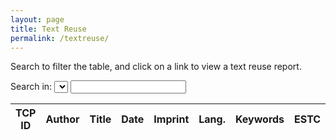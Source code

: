 ```yaml
---
layout: page
title: Text Reuse
permalink: /textreuse/
---
```


Search to filter the table, and click on a link to view a text reuse report.

<form class="fr">
  <label>Search in:</label>
  <select id="metadataSelect"></select>
  <input type="text" id="metadataInput" />
</form>
<table id="metadataTable" class="display compact">
  <thead>
    <tr class="header">
      <th>TCP ID</th>
      <th>Author</th>
      <th>Title</th>
      <th>Date</th>
      <th>Imprint</th>
      <th>Lang.</th>
      <th>Keywords</th>
      <th>ESTC</th>
      <th>STC/Wing</th>
    </tr>
  </thead>
  <tbody></tbody>
</table>

<script src="/assets/tcp_ids_with_reports.js?v=1500"></script>

<script src="/assets/tools/js/jquery-1.11.0.min.js?v=1500"></script><script src="/assets/tools/js/jquery-1.11.0.min.js?v=1500"></script>
<script src="/assets/tools/js/jquery.csv.min.js?v=1500"></script>
<link rel="stylesheet" type="text/css" href="https://cdn.datatables.net/v/dt/dt-1.10.20/b-1.6.1/b-html5-1.6.1/datatables.min.css"/>
<script type="text/javascript" src="https://cdn.datatables.net/v/dt/dt-1.10.20/b-1.6.1/b-html5-1.6.1/datatables.min.js"></script>
<script type="text/javascript" src="//cdn.datatables.net/plug-ins/1.10.20/dataRender/ellipsis.js"></script>
<script>
var columns = [
  { data: 0,
    name: 'TCP ID',
    render: function(data, type, row) {
      var list = data.split(/ ; |, no\. /);
      var textId = list[2].replace(')','');
      if (tcp_ids_with_reports.has(textId)) {
        if (list[1] === 'phase 1') {
          return `<div>${ textId }</div><div><a href='https://ada.artsci.wustl.edu/all_to_all_html_outputs/${ textId }.html' target='_blank'>Text reuse report</a></div>`;
        }
        else {
          return `<div>${ textId }</div><div><a href='https://ada.artsci.wustl.edu/all_to_all_phase2/${ textId }.html' target='_blank'>Reuse report (pswd req)</a></div>`;
        }
      } 
      else { 
        return `<div>${ textId }</div><div>Not available</div>`; 
      }
    },
    width: '80px'
  },
  { data: 3,
    name: 'Author',
    width: '15%'
    },
  { data: 4,
    name: 'Title',
    render: $.fn.dataTable.render.ellipsis( 115, true ),
    width: '30%'
    },
  { data: 6,
    name: 'Date',
    render: function(data, type, row) {
      if (type === 'sort') {
        var match = data.match(/[\dl][^\d,\s]?\d[^\d,\s]?[\-\?\d][^\d]?[\-\?\d]/)
        if (match) {
          var number = match[0].replace('l', '1').replace('-', '?').replace(/[^\d\?]/, '')
          return number;
        } else {
          return data;
        }
      }
      else { return data; }
    }
    },
  { data: 5,
    name: 'Imprint',
    render: $.fn.dataTable.render.ellipsis( 50, true ),
    width: '20%'
    },
  { data: 7,
    name: 'Lang.'
    },
  { data: 8,
    name: 'Keywords',
    render: $.fn.dataTable.render.ellipsis( 50, true ),
    width: '15%'
    },
  { data: 1,
    name: 'ESTC',
    render: function(data, type, row) {
      if (data !== '') {
        if (data.indexOf('ESTC') !== -1) {
          var estc = data.split(' ')[1];
        } else { var estc = data; }
        if (type !== 'display') {
          return estc
        } else {
          return `<a href="http://estc.bl.uk/${estc}" target="_blank">${estc}</a>`
        }
      } else {
        return data
      }
    }
    },
  { data: 2,
    name: 'STC/Wing'
    }
]
$(document).ready( function () {
  columns.forEach(col => {
    if (col.name !== 'Download') {
      var option = $("<option></option>").val(col.name).text(col.name);
      $('#metadataSelect').append(option);
    }
    });

  console.time("generateTable")
  var table = $('#metadataTable').DataTable({
    ajax: {
      url: "/assets/flatmetadata.json",
      dataSrc: ''
      },
    pageLength: 25,
    deferRender: true,
    autoWidth: false,
    dom: "liBptiBpr",
    buttons: [ {extend: "csv", text: "Download Metadata as CSV", filename: "earlyprint_metadata", exportOptions: {orthogonal: 'filter'} } ],
    columns: columns,
    "initComplete": function(settings, json) {
      console.timeEnd("generateTable");
    }
    });
  var col = "TCP ID";
  $('#metadataSelect').on('change', function() {
    col = this.value;
    table.search('').columns().search( '' ).column(`${col}:name`).search( $('#metadataInput').val() ).draw();
  });
  $('#metadataInput').on( 'keyup', function () {
    table.column(`${col}:name`).search( this.value ).draw();
  });

} );
</script>
